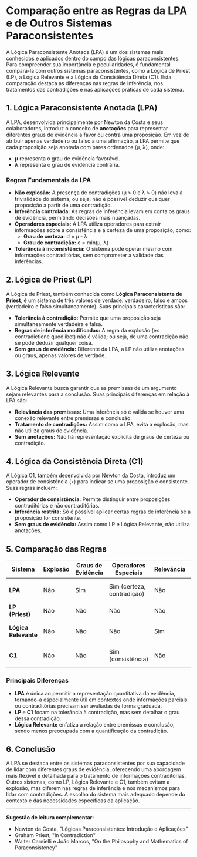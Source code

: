 
# Comparação entre as Regras da LPA e de Outros Sistemas Paraconsistentes

A Lógica Paraconsistente Anotada (LPA) é um dos sistemas mais conhecidos e aplicados dentro do campo das lógicas paraconsistentes. Para compreender sua importância e peculiaridades, é fundamental compará-la com outros sistemas paraconsistentes, como a Lógica de Priest (LP), a Lógica Relevante e a Lógica da Consistência Direta (C1). Esta comparação destaca as diferenças nas regras de inferência, nos tratamentos das contradições e nas aplicações práticas de cada sistema.

## 1. Lógica Paraconsistente Anotada (LPA)

A LPA, desenvolvida principalmente por Newton da Costa e seus colaboradores, introduz o conceito de **anotações** para representar diferentes graus de evidência a favor ou contra uma proposição. Em vez de atribuir apenas verdadeiro ou falso a uma afirmação, a LPA permite que cada proposição seja anotada com pares ordenados (μ, λ), onde:

- **μ** representa o grau de evidência favorável.
- **λ** representa o grau de evidência contrária.

### Regras Fundamentais da LPA

- **Não explosão:** A presença de contradições (μ > 0 e λ > 0) não leva à trivialidade do sistema, ou seja, não é possível deduzir qualquer proposição a partir de uma contradição.
- **Inferência controlada:** As regras de inferência levam em conta os graus de evidência, permitindo decisões mais nuançadas.
- **Operadores especiais:** A LPA utiliza operadores para extrair informações sobre a consistência e a certeza de uma proposição, como:
  - **Grau de certeza:** d = μ - λ
  - **Grau de contradição:** c = min(μ, λ)
- **Tolerância à inconsistência:** O sistema pode operar mesmo com informações contraditórias, sem comprometer a validade das inferências.

## 2. Lógica de Priest (LP)

A Lógica de Priest, também conhecida como **Lógica Paraconsistente de Priest**, é um sistema de três valores de verdade: verdadeiro, falso e ambos (verdadeiro e falso simultaneamente). Suas principais características são:

- **Tolerância à contradição:** Permite que uma proposição seja simultaneamente verdadeira e falsa.
- **Regras de inferência modificadas:** A regra da explosão (ex contradictione quodlibet) não é válida; ou seja, de uma contradição não se pode deduzir qualquer coisa.
- **Sem graus de evidência:** Diferente da LPA, a LP não utiliza anotações ou graus, apenas valores de verdade.

## 3. Lógica Relevante

A Lógica Relevante busca garantir que as premissas de um argumento sejam relevantes para a conclusão. Suas principais diferenças em relação à LPA são:

- **Relevância das premissas:** Uma inferência só é válida se houver uma conexão relevante entre premissas e conclusão.
- **Tratamento de contradições:** Assim como a LPA, evita a explosão, mas não utiliza graus de evidência.
- **Sem anotações:** Não há representação explícita de graus de certeza ou contradição.

## 4. Lógica da Consistência Direta (C1)

A Lógica C1, também desenvolvida por Newton da Costa, introduz um operador de consistência (◦) para indicar se uma proposição é consistente. Suas regras incluem:

- **Operador de consistência:** Permite distinguir entre proposições contraditórias e não contraditórias.
- **Inferência restrita:** Só é possível aplicar certas regras de inferência se a proposição for consistente.
- **Sem graus de evidência:** Assim como LP e Lógica Relevante, não utiliza anotações.

## 5. Comparação das Regras

| Sistema                | Explosão | Graus de Evidência | Operadores Especiais | Relevância | Aplicações Típicas                |
|------------------------|----------|--------------------|----------------------|------------|-----------------------------------|
| **LPA**                | Não      | Sim                | Sim (certeza, contradição) | Não        | Bancos de dados, IA, decisão      |
| **LP (Priest)**        | Não      | Não                | Não                 | Não        | Filosofia, teoria da verdade      |
| **Lógica Relevante**   | Não      | Não                | Não                 | Sim        | Argumentação, análise de textos   |
| **C1**                 | Não      | Não                | Sim (consistência)  | Não        | Matemática, fundamentos da lógica |

### Principais Diferenças

- **LPA** é única ao permitir a representação quantitativa da evidência, tornando-a especialmente útil em contextos onde informações parciais ou contraditórias precisam ser avaliadas de forma graduada.
- **LP** e **C1** focam na tolerância à contradição, mas sem detalhar o grau dessa contradição.
- **Lógica Relevante** enfatiza a relação entre premissas e conclusão, sendo menos preocupada com a quantificação da contradição.

## 6. Conclusão

A LPA se destaca entre os sistemas paraconsistentes por sua capacidade de lidar com diferentes graus de evidência, oferecendo uma abordagem mais flexível e detalhada para o tratamento de informações contraditórias. Outros sistemas, como LP, Lógica Relevante e C1, também evitam a explosão, mas diferem nas regras de inferência e nos mecanismos para lidar com contradições. A escolha do sistema mais adequado depende do contexto e das necessidades específicas da aplicação.

---

**Sugestão de leitura complementar:**  
- Newton da Costa, "Lógicas Paraconsistentes: Introdução e Aplicações"
- Graham Priest, "In Contradiction"
- Walter Carnielli e João Marcos, "On the Philosophy and Mathematics of Paraconsistency"
```
